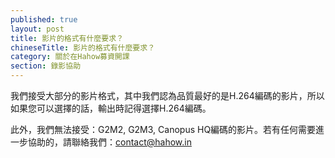 ```yaml
---
published: true
layout: post
title: 影片的格式有什麼要求？
chineseTitle: 影片的格式有什麼要求？
category: 關於在Hahow募資開課
section: 錄影協助
---
```

 

我們接受大部分的影片格式，其中我們認為品質最好的是H.264編碼的影片，所以如果您可以選擇的話，輸出時記得選擇H.264編碼。

此外，我們無法接受：G2M2, G2M3, Canopus HQ編碼的影片。若有任何需要進一步協助的，請聯絡我們：contact@hahow.in
